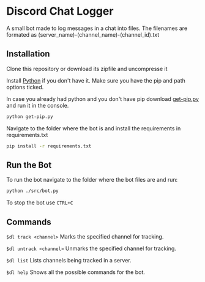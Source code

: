 # Discord Chat Logger
A small bot made to log messages in a chat into files. The filenames are formated as (server_name)-(channel_name)-(channel_id).txt

## Installation
Clone this repository or download its zipfile and uncompresse it

Install [Python](https://www.python.org/downloads/) if you don't have it. Make sure you have the pip and path options ticked.

In case you already had python and you don't have pip download [get-pip.py](https://bootstrap.pypa.io/get-pip.py) and run it in the console.
```bash
python get-pip.py
```
Navigate to the folder where the bot is and install the requirements in requirements.txt
```bash
pip install -r requirements.txt
```

## Run the Bot
To run the bot navigate to the folder where the bot files are and run:
```bash
python ./src/bot.py
```

To stop the bot use `CTRL+C`

## Commands
`$dl track <channel>`
Marks the specified channel for tracking.

`$dl untrack <channel>`
Unmarks the specified channel for tracking.

`$dl list`
Lists channels being tracked in a server.

`$dl help`
Shows all the possible commands for the bot.